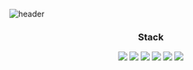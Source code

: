 
![header](https://capsule-render.vercel.app/api?type=waving&color=gradient&height=300&section=header)
<!-- &desc=Decorate%20GitHub%20Profile%20or%20any%20Repo%20like%20me!&descAlignY=65&descAlign=59 -->
<!-- &text=JEON%20BYEOUNG%20GIL&fontAlignY=40& -->

<h3 align="center">Stack</h3>

<p align="center">
  <img src="https://img.shields.io/badge/-HTML-05122A?style=flat-square&logo=HTML5"/>
  <img src="https://img.shields.io/badge/-CSS-05122A?style=flat-square&logo=CSS3&logoColor=1572B6" />
  <img src="https://img.shields.io/badge/-JavaScript-05122A?style=flat-square&logo=javascript" />
  <img src="https://img.shields.io/badge/-Typescript-05122A?style=flat-square&logo=typescript" />
  <img src="https://img.shields.io/badge/-React-05122A?style=flat-square&logo=react" />
  <img src="https://img.shields.io/badge/-Next-05122A?style=flat-square&logo=Next.js" />
</p>

<br />
<br />

<!-- <span align="center">
  <a href="https://github.com/FRONT-JB">
    <img width="100%" height="180em" src="https://github-readme-stats.vercel.app/api/top-langs/?username=FRONT-JB&show_icons=true&title_color=fff&icon_color=79ff97&text_color=9f9f9f&bg_color=151515&layout=compact" />
  </a>
</span> -->

<!-- 
[![Discord-clone](https://github-readme-stats.vercel.app/api/pin/?username=FRONT-JB&repo=discord-clone)](https://github.com/Frontend-ClassRoom/discord-clone) 
[![Game-Dashboard](https://github-readme-stats.vercel.app/api/pin/?username=FRONT-JB&repo=Game-Dashboard)](https://github.com/FRONT-JB/Game-Dashboard)
-->


<!-- <hr /> -->






<!--
**FRONT-JB/FRONT-JB** is a ✨ _special_ ✨ repository because its `README.md` (this file) appears on your GitHub profile.

Here are some ideas to get you started:

- 🔭 I’m currently working on ...
- 🌱 I’m currently learning ...
- 👯 I’m looking to collaborate on ...
- 🤔 I’m looking for help with ...
- 💬 Ask me about ...
- 📫 How to reach me: ...
- 😄 Pronouns: ...
- ⚡ Fun fact: ...
-->
